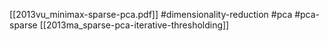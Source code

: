 [[2013vu_minimax-sparse-pca.pdf]]
#dimensionality-reduction #pca #pca-sparse
[[2013ma_sparse-pca-iterative-thresholding]]

